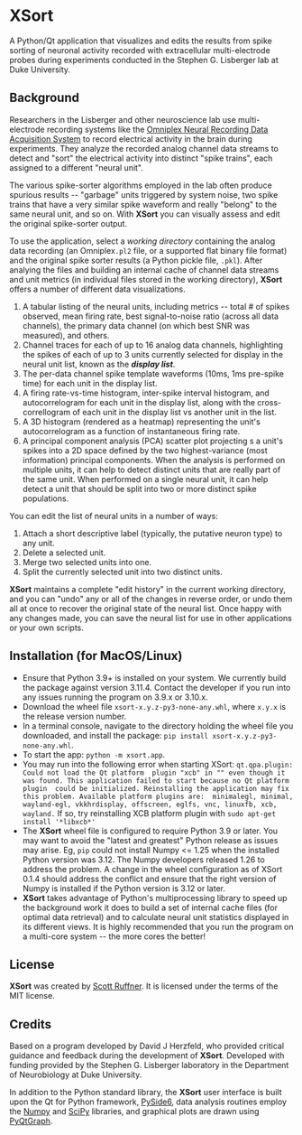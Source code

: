 # XSort

A Python/Qt application that visualizes and edits the results from spike sorting of neuronal activity recorded with 
extracellular multi-electrode probes during experiments conducted in the Stephen G. Lisberger lab at Duke University.

## Background
Researchers in the Lisberger and other neuroscience lab use multi-electrode recording systems like the [Omniplex 
Neural Recording Data Acquisition System](https://plexon.com) to record electrical activity in the brain during experiments. They 
analyze the recorded analog channel data streams to detect and "sort" the electrical activity into distinct "spike 
trains", each assigned to a different "neural unit".

The various spike-sorter algorithms employed in the lab often produce spurious results -- "garbage" units triggered by 
system noise, two spike trains that have a very similar spike waveform and really "belong" to the same neural unit,
and so on. With **XSort** you can visually assess and edit the original spike-sorter output.

To use the application, select a _working directory_ containing the analog data recording (an Omniplex`.pl2` file, or a
supported flat binary file format) and the original spike sorter results (a Python pickle file, `.pkl`). After analying 
the files and building an internal cache of channel data streams and unit metrics (in individual files stored in the 
working directory), **XSort** offers a number of different data visualizations.

1. A tabular listing of the neural units, including metrics -- total # of spikes observed, mean firing rate, best
signal-to-noise ratio (across all data channels), the primary data channel (on which best SNR was measured), and others.
2. Channel traces for each of up to 16 analog data channels, highlighting the spikes of each of up to 3 units currently 
selected for display in the neural unit list, known as the **_display list_**.
3. The per-data channel spike template waveforms (10ms, 1ms pre-spike time) for each unit in the display list.
4. A firing rate-vs-time histogram, inter-spike interval histogram, and autocorrelogram for each unit in the display 
list, along with the cross-correllogram of each unit in the display list vs another unit in the list.
5. A 3D histogram (rendered as a heatmap) representing the unit's autocorrelogram as a function of instantaneous 
firing rate.
6. A principal component analysis (PCA) scatter plot projecting s a unit's spikes into a 2D space defined by the two 
highest-variance (most information) principal components. When the analysis is performed on multiple units, it can help
to detect distinct units that are really part of the same unit. When performed on a single neural unit, it can help 
detect a unit that should be split into two or more distinct spike populations.

You can edit the list of neural units in a number of ways:
1. Attach a short descriptive label (typically, the putative neuron type) to any unit.
2. Delete a selected unit.
3. Merge two selected units into one.
4. Split the currently selected unit into two distinct units.

**XSort** maintains a complete "edit history" in the current working directory, and you can "undo" any or all of the 
changes in reverse order, or undo them all at once to recover the original state of the neural list. Once happy with 
any changes made, you can save the neural list for use in other applications or your own scripts.


## Installation (for MacOS/Linux)
- Ensure that Python 3.9+ is installed on your system. We currently build the package against
version 3.11.4. Contact the developer if you run into any issues running the program on 3.9.x or 3.10.x.
- Download the wheel file `xsort-x.y.z-py3-none-any.whl`, where `x.y.x` is the release version number.
- In a terminal console, navigate to the directory holding the wheel file you downloaded, and install 
the package: `pip install xsort-x.y.z-py3-none-any.whl`.
- To start the app: `python -m xsort.app`.
- You may run into the following error when starting XSort: `qt.qpa.plugin: Could not load the Qt platform 
plugin "xcb" in "" even though it was found. This application failed to start because no Qt platform plugin 
could be initialized. Reinstalling the application may fix this problem. Available platform plugins are: 
minimalegl, minimal, wayland-egl, vkkhrdisplay, offscreen, eglfs, vnc, linuxfb, xcb, wayland.` If so, try
reinstalling XCB platform plugin with `sudo apt-get install '*libxcb*'`
- The **XSort** wheel file is configured to require Python 3.9 or later. You may want to avoid the "latest and
greatest" Python release as issues may arise. Eg, `pip` could not install Numpy <= 1.25 when the installed
Python version was 3.12. The Numpy developers released 1.26 to address the problem. A change in the wheel configuration 
as of XSort 0.1.4 should address the conflict and ensure that the right version of Numpy is installed if the Python 
version is 3.12 or later.
- **XSort** takes advantage of Python's multiprocessing library to speed up the background work it does to build a set 
of internal cache files (for optimal data retrieval) and to calculate neural unit statistics displayed in its different 
views. It is highly recommended that you run the program on a multi-core system -- the more cores the better!


## License
**XSort** was created by [Scott Ruffner](mailto:sruffner@srscicomp.com). It is licensed under the terms of the MIT license.

## Credits
Based on a program developed by David J Herzfeld, who provided critical guidance and feedback during the
development of **XSort**. Developed with funding provided by the Stephen G. Lisberger laboratory in the Department of
Neurobiology at Duke University.

In addition to the Python standard library, the **XSort** user interface is built upon the Qt for Python framework, 
[PySide6](https://doc.qt.io/qtforpython-6/index.html), data analysis routines employ the [Numpy](https://numpy.org/) 
and [SciPy](https://scipy.org/) libraries, and graphical plots are drawn using [PyQtGraph](https://pyqtgraph.readthedocs.io/en/latest/index.html).
